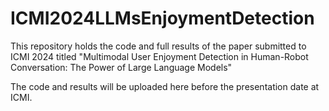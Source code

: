 # ICMI2024LLMsEnjoymentDetection
This repository holds the code and full results of the paper submitted to ICMI 2024 titled "Multimodal User Enjoyment Detection in Human-Robot Conversation: The Power of Large Language Models"

The code and results will be uploaded here before the presentation date at ICMI.
